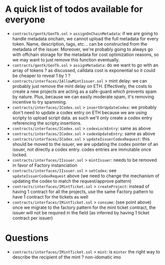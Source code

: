 # A quick list of todos available for everyone

- `contracts/gentk/GenTk.sol` > `assignOnChainMetadata`: if we are going to handle metadata onchain, we cannot upload the full metadata for every token. Name, description, tags, etc... can be constructed from the metadata of the issuer. Moreover, we're probably going to always go with offchain storage for the metadata for cost optimization reasons, so we may want to just remove this function eventually.
- `contracts/gentk/GenTk.sol` > `assignMetadata`: do we want to go with an array of tokens ? as discussed, calldata cost is exponential so it could be cheaper to reveal 1 by 1 ?
- `contracts/interfaces/IAllowMintIssuer.sol` > mint delay: we can probably just remove the mint delay on ETH. Effectively, the costs to create a new projects are acting as a safe-guard which prevents spam by nature. Plus, because we can easily moderate spam, it's removing incentive to try spamming.
- `contracts/interfaces/ICodex.sol` > `insertOrUpdateCodex`: we probably don't need to update a codex entry on ETH because we are using scripty to upload script data. as such we'll only create a codex entry referencing the scripty insertions.
- `contracts/interfaces/ICodex.sol` > `codexLockEntry`: same as above
- `contracts/interfaces/ICodex.sol` > `codexUpdateEntry`: same as above
- `contracts/interfaces/ICodex.sol` > `updateIssuerCodexRequest`: this should be moved to the issuer, we are updating the codex pointer of an issuer, not directly a codex entry. codex entries are immutable once locked.
- `contracts/interfaces/IIssuer.sol` > `mintIssuer`: needs to be removed in favor of Factory instanciation
- `contracts/interfaces/IIssuer.sol` > `setCodex`: see `updateIssuerCodexRequest` above (we need to change the mechanism of updating the codex to match the request/approve pattern)
- `contracts/interfaces/IMintTicket.sol` > `createProject`: instead of having 1 contract for all the projects, use the same Factory pattern to have 1 contract for the tickets as well
- `contracts/interfaces/IMintTicket.sol` > `consume`: (see point above) once we migrate to the factory pattern for the mint ticket contract, the issuer will not be required in the field (as inferred by having 1 ticket contract per issuer)

# Questions

- `contracts/interfaces/IMintTicket.sol` > `mint`: is `minter` the right way to describe the recipient of the mint ? non-idomatic imo
